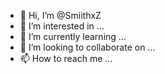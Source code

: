 - 👋 Hi, I’m @SmiithxZ
- 👀 I’m interested in ...
- 🌱 I’m currently learning ...
- 💞️ I’m looking to collaborate on ...
- 📫 How to reach me ...

<!---
SmiithxZ/SmiithxZ is a ✨ special ✨ repository because its `README.md` (this file) appears on your GitHub profile.
You can click the Preview link to take a look at your changes.
--->
